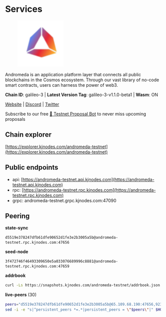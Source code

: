 # Services

<figure><img src="https://raw.githubusercontent.com/kj89/cosmos-images/main/logos/andromeda.png" width="150" alt=""><figcaption></figcaption></figure>

Andromeda is an application platform layer that connects all  public blockchains in the Cosmos ecosystem. Through our vast  library of no-code smart contracts, users can harness the power of web3.

**Chain ID**: galileo-3 | **Latest Version Tag**: galileo-3-v1.1.0-beta1 | **Wasm**: ON

[Website](https://www.andromedaprotocol.io) | [Discord](https://discord.gg/wzM3kSN3sE) | [Twitter](https://twitter.com/andromedaprot)



Subscribe to our free [🤖 Testnet Proposal Bot](https://t.me/kjnodes_testnet_proposal_bot) to never miss upcoming proposals


## Chain explorer
[https://explorer.kjnodes.com/andromeda-testnet](https://explorer.kjnodes.com/andromeda-testnet)

## Public endpoints

* api: [https://andromeda-testnet.api.kjnodes.com](https://andromeda-testnet.api.kjnodes.com)
* rpc: [https://andromeda-testnet.rpc.kjnodes.com](https://andromeda-testnet.rpc.kjnodes.com)
* grpc: andromeda-testnet.grpc.kjnodes.com:47090

## Peering

**state-sync**

```text
d5519e378247dfb61dfe90652d1fe3e2b3005a5b@andromeda-testnet.rpc.kjnodes.com:47656
```

**seed-node**

```text
3f472746f46493309650e5a033076689996c8881@andromeda-testnet.rpc.kjnodes.com:47659
```

**addrbook**
```bash
curl -Ls https://snapshots.kjnodes.com/andromeda-testnet/addrbook.json > $HOME/.andromedad/config/addrbook.json
```

**live-peers** (30)
```bash
peers="d5519e378247dfb61dfe90652d1fe3e2b3005a5b@65.109.68.190:47656,9230896c5f22a363eed1c3bd3ed8068134b1dedd@124.120.12.196:26656,e61f287d51edab6f6dbe00a8b804614443ee6f82@80.85.242.117:26656,bd323d2c7ce260b831d20923d390e4a1623f32c4@213.239.215.195:20095,385bda41dc8ce86d0dd4c99d3cf371ca8fccfeb6@135.125.189.131:20095,443a51f595c9ca16273ca6146db1375e4223a91f@172.93.110.154:26656,1d94f397352dc20be4b56e4bfd9305649cbac778@65.108.232.150:20095,9e14886f7a34c73e65eafb209a9215e2848e9e76@65.108.41.172:29456,05d3613dfb738ff22d0ea974bd0d1353ecdc6231@65.108.101.124:26656,32e94653d765d9a43eb9c7a97d752dd96b2a50d6@213.247.154.10:26656,00171178f5d8b22d1a3396d9388adbb8ec1c0541@38.242.208.162:36656,ef8045e2922cf856b73f5fa5efdb79f925204ccf@65.109.117.159:15656,05b853c6022c51b2065665e66876e27aee9fed59@149.102.140.189:26656,94fdba93b79d27701896d65d8e60155e06326532@65.109.63.110:15656,5c2a752c9b1952dbed075c56c600c3a79b58c395@195.3.220.140:27126,6d59b44efa40c4a03a24bf598b6cd662e8003655@135.181.96.66:26656,00cedd85b1f6a2c859a8c6116b9578e1cc2623c6@51.222.44.116:30656,6aaf94803e3f387a3ee08b731890e6914e1e3419@65.108.233.102:30656,3b998a882d8d9bcb2869eef988af86254e0e9602@89.116.29.20:26656,b6dd58949a8b9c03349bdbec8aeeccd5e0d39283@31.220.74.50:26656,7ac17e470c16814be55aa02a1611b23a3fba3097@75.119.141.16:26656,1141119a7d248cc19b31b18d56162a365954deb9@45.132.106.149:26656,155b0aea2daadbb77e9eb1fbb235d2d81f7467c9@104.248.135.127:47656,9f7ecf77a52a56305c01fd072cdb79f0bc8b6660@194.163.169.45:26656,69e89a5169fef99ed1b72dadd4f5c7b801616c88@142.132.209.236:21256,0a9c34419331688b0b40d50fddbee286927602cb@5.78.79.97:26656,62f7aaafd73816bdaf685a6270541c1d1f8162ad@155.133.27.170:26656,c89e274523cec4a7445afaff1ab35029b090ff5b@65.109.116.204:20156,c4bb11ae43f4db7b8eef312a3c38861d236eb660@91.201.113.194:26656,e8f8c97c65b3e65797eca3489de7c1682e85d4df@78.25.143.46:47656"
sed -i -e "s|^persistent_peers *=.*|persistent_peers = \"$peers\"|" $HOME/.andromedad/config/config.toml
```
